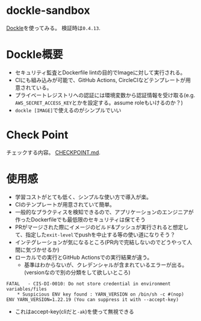 # dockle-sandbox
[Dockle](https://github.com/goodwithtech/dockle)を使ってみる。
検証時は`0.4.13`.

# Dockle概要
- セキュリティ監査とDockerfile lintの目的でImageに対して実行される。
- CIにも組み込みが可能で、GitHub Actions, CircleCIなどテンプレートが用意されている。
- プライベートレジストリへの認証には環境変数から認証情報を受け取る(e.g. `AWS_SECRET_ACCESS_KEY`とかを設定する。assume roleもいけるのか？)
- `dockle [IMAGE]`で使えるのがシンプルでいい

# Check Point
チェックする内容。
[CHECKPOINT.md](https://github.com/goodwithtech/dockle/blob/master/CHECKPOINT.md#docker-image-checkpoints).

# 使用感
- 学習コストがとても低く、シンプルな使い方で導入が楽。
- CIのテンプレートが用意されていて簡単。
- 一般的なプラクティスを検知できるので、アプリケーションのエンジニアが作ったDockerfileでも最低限のセキュリティは保てそう
- PRがマージされた際にイメージのビルド&プッシュが実行されると想定して、指定した`exit-level`でpushを中止する等の使い道になりそう？
 - インテグレーションが気になるところ(PR内で完結しないのでどうやって人間に気づかせるか)
- ローカルでの実行とGitHub Actionsでの実行結果が違う。
  - 基準はわからないが、クレデンシャルが含まれているエラーが出る。(versionなので別の分類をして欲しいところ)
```
FATAL	- CIS-DI-0010: Do not store credential in environment variables/files
	* Suspicious ENV key found : YARN_VERSION on /bin/sh -c #(nop)  ENV YARN_VERSION=1.22.19 (You can suppress it with --accept-key)
```
   - これはaccept-key(cliだと`-ak`)を使って無視できる
